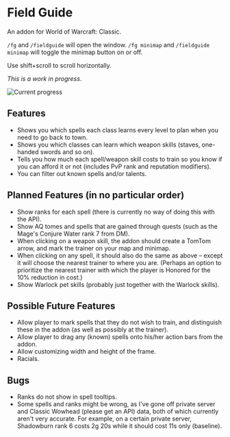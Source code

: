 # Field Guide
An addon for World of Warcraft: Classic.

`/fg` and `/fieldguide` will open the window.
`/fg minimap` and `/fieldguide minimap` will toggle the minimap button on or off.

Use shift+scroll to scroll horizontally.

*This is a work in progress*.

![Current progress](https://i.imgur.com/CIbDcin.png)

## Features
- Shows you which spells each class learns every level to plan when you need to go back to town.
- Shows you which classes can learn which weapon skills (staves, one-handed swords and so on).
- Tells you how much each spell/weapon skill costs to train so you know if you can afford it or not (includes PvP rank and reputation modifiers).
- You can filter out known spells and/or talents.

## Planned Features (in no particular order)
- Show ranks for each spell (there is currently no way of doing this with the API).
- Show AQ tomes and spells that are gained through quests (such as the Mage's Conjure Water rank 7 from DM).
- When clicking on a weapon skill, the addon should create a TomTom arrow, and mark the trainer on your map and minimap.
- When clicking on any spell, it should also do the same as above – except it will choose the nearest trainer to where you are. (Perhaps an option to prioritize the nearest trainer with which the player is Honored for the 10% reduction in cost.)
- Show Warlock pet skills (probably just together with the Warlock skills).

## Possible Future Features
- Allow player to mark spells that they do not wish to train, and distinguish these in the addon (as well as possibly at the trainer).
- Allow player to drag any (known) spells onto his/her action bars from the addon.
- Allow customizing width and height of the frame.
- Racials.

## Bugs
- Ranks do not show in spell tooltips.
- Some spells and ranks might be wrong, as I've gone off private server and Classic Wowhead (please get an API) data, both of which currently aren't very accurate. For example, on a certain private server, Shadowburn rank 6 costs 2g 20s while it should cost 11s only (baseline).
